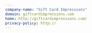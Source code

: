 ```yaml
---
company-name: "Gift Card Impressions"
domain: giftcardimpressions.com
home: http://giftcardimpressions.com/
privacy-policy: http://
---
```




